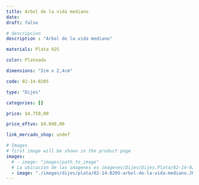 ```yaml
---
title: Arbol de la vida mediano
date: 
draft: false

# descripcion
description : "Arbol de la vida mediano"

materials: Plata 925

color: Plateado

dimensions: "2cm x 2,4cm"

code: 02-14-0205

type: "Dijes"

categories: []

price: $4.750,00

price_eftvo: $4.040,00

link_mercado_shop: undef

# Images
# first image will be shown in the product page
images:
  # - image: "images/path_to_image"
  # La ubicacion de las imagenes es imagenes/Dijes/Dijes.Plata/02-14-0205-arbol-de-la-vida-mediano
  - image: "./images/dijes/plata/02-14-0205-arbol-de-la-vida-mediano.JPG"
---
```

